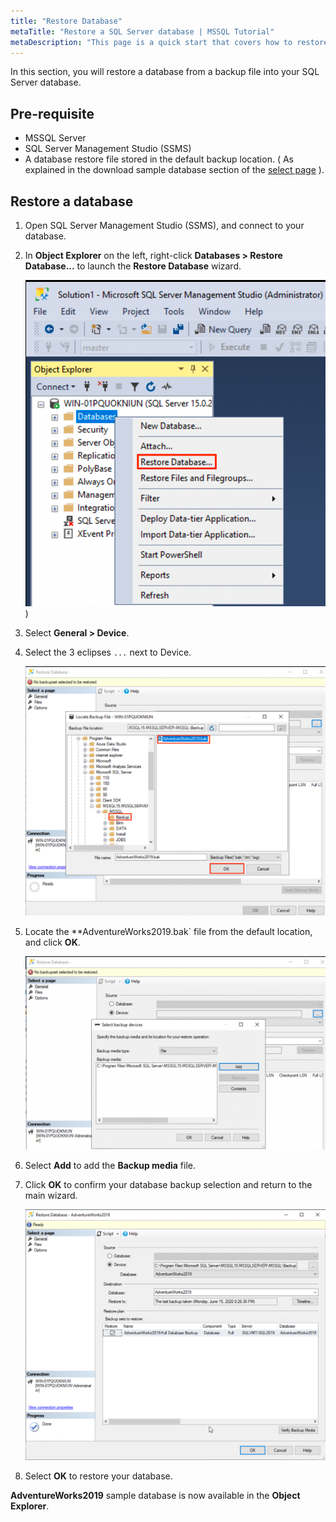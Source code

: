 ```yaml
---
title: "Restore Database"
metaTitle: "Restore a SQL Server database | MSSQL Tutorial"
metaDescription: "This page is a quick start that covers how to restore a database."
---
```


In this section, you will restore a database from a backup file into your SQL Server database.

## Pre-requisite

* MSSQL Server
* SQL Server Management Studio (SSMS)
* A database restore file stored in the default backup location. ( As explained in the download sample database section of the [select page](core-concepts/t-sql-statements/4.select.md) ).

## Restore a database

1. Open SQL Server Management Studio (SSMS), and connect to your database.
1. In **Object Explorer** on the left, right-click **Databases > Restore Database...** to launch the **Restore Database** wizard.

   ![restore](../assets/restore/restore-database.png))

1. Select **General > Device**.
1. Select the 3 eclipses `...` next to Device.

    ![select](../assets/restore/select-backup.png)

1. Locate the **AdventureWorks2019.bak` file from the default location, and click **OK**.

    ![backup created](../assets/restore/backup-created.png)

1. Select **Add** to add the **Backup media** file.
1. Click **OK** to confirm your database backup selection and return to the main wizard.

    ![Complete](../assets/restore/complete-restore.png)

1. Select **OK** to restore your database.

**AdventureWorks2019** sample database is now available in the **Object Explorer**.
